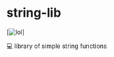 # string-lib

[![lol](https://www.svgrepo.com/show/377750/gnome-mime-text-x-asm.svg)]


💻 library of simple string functions
